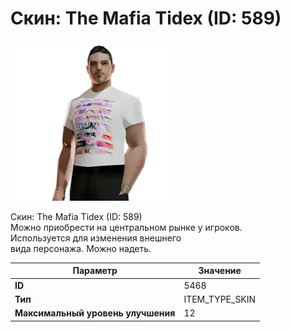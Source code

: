 # Скин: The Mafia Tidex (ID: 589)

![Item Image](../img/5468.webp?raw=true)

Скин: The Mafia Tidex (ID: 589)<br>Можно приобрести на центральном рынке у игроков.<br>Используется для изменения внешнего<br>вида персонажа. Можно надеть.


| Параметр | Значение |
|----------|----------|
| **ID** | 5468 |
| **Тип** | ITEM_TYPE_SKIN |
| **Максимальный уровень улучшения** | 12 |

